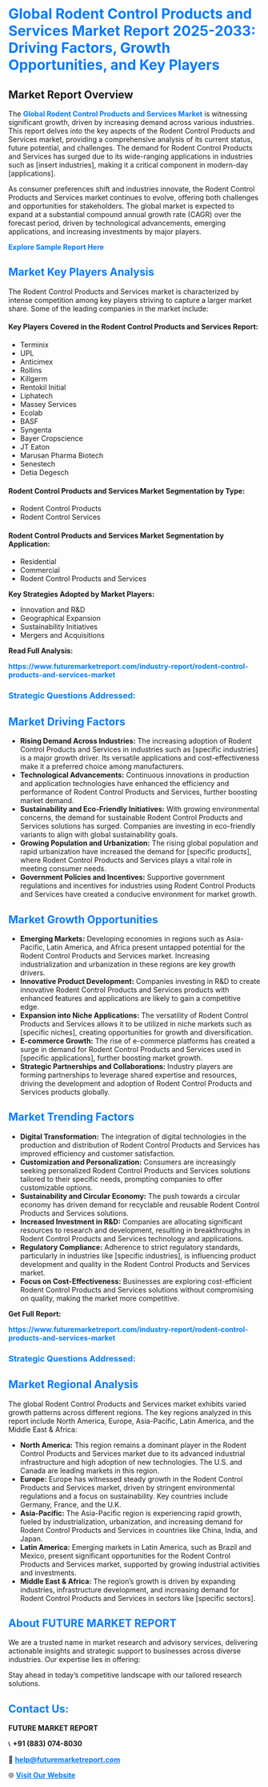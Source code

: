<h1 style="color: #007BFF;">Global Rodent Control Products and Services Market Report 2025-2033: Driving Factors, Growth Opportunities, and Key Players</h1>

<section id="overview">
<h2>Market Report Overview</h2>
<p>The <a href="https://www.futuremarketreport.com/industry-report/rodent-control-products-and-services-market" style="color: #007BFF; text-decoration: none;"><strong>Global Rodent Control Products and Services Market</strong></a> is witnessing significant growth, driven by increasing demand across various industries. This report delves into the key aspects of the Rodent Control Products and Services market, providing a comprehensive analysis of its current status, future potential, and challenges. The demand for Rodent Control Products and Services has surged due to its wide-ranging applications in industries such as [insert industries], making it a critical component in modern-day [applications].</p>
<p>As consumer preferences shift and industries innovate, the Rodent Control Products and Services market continues to evolve, offering both challenges and opportunities for stakeholders. The global market is expected to expand at a substantial compound annual growth rate (CAGR) over the forecast period, driven by technological advancements, emerging applications, and increasing investments by major players.</p>
</section>

<section id="overview">
<p><a href="https://www.futuremarketreport.com/request-sample/reportId=121985" style="color: #007BFF; text-decoration: none;"><strong>Explore Sample Report Here</strong></a></p>
</section>

<section id="key-players">
<h2 style="color: #007BFF;">Market Key Players Analysis</h2>
<p>The Rodent Control Products and Services market is characterized by intense competition among key players striving to capture a larger market share. Some of the leading companies in the market include:</p>
<h4>Key Players Covered in the Rodent Control Products and Services Report:</h4>
<ul><li>Terminix</li><li>UPL</li><li>Anticimex</li><li>Rollins</li><li>Killgerm</li><li>Rentokil Initial</li><li>Liphatech</li><li>Massey Services</li><li>Ecolab</li><li>BASF</li><li>Syngenta</li><li>Bayer Cropscience</li><li>JT Eaton</li><li>Marusan Pharma Biotech</li><li>Senestech</li><li>Detia Degesch</li></ul>
<h4>Rodent Control Products and Services Market Segmentation by Type:</h4>
<ul><li>Rodent Control Products</li><li>Rodent Control Services</li></ul>

<h4>Rodent Control Products and Services Market Segmentation by Application:</h4>
<ul><li>Residential</li><li>Commercial</li><li>Rodent Control Products and Services</li></ul>
<p><strong>Key Strategies Adopted by Market Players:</strong></p>
<ul>
<li>Innovation and R&D</li>
<li>Geographical Expansion</li>
<li>Sustainability Initiatives</li>
<li>Mergers and Acquisitions</li>
</ul>
</section>

<section>
<p><strong>Read Full Analysis: </strong></p><a href="https://www.futuremarketreport.com/industry-report/rodent-control-products-and-services-market" style="color: #007BFF; text-decoration: none;"><strong>https://www.futuremarketreport.com/industry-report/rodent-control-products-and-services-market</strong></a>
<h3 style="color: #007BFF;">Strategic Questions Addressed:</h3>
</section>

<section id="driving-factors">
<h2 style="color: #007BFF;">Market Driving Factors</h2>
<ul>
<li><strong>Rising Demand Across Industries:</strong> The increasing adoption of Rodent Control Products and Services in industries such as [specific industries] is a major growth driver. Its versatile applications and cost-effectiveness make it a preferred choice among manufacturers.</li>
<li><strong>Technological Advancements:</strong> Continuous innovations in production and application technologies have enhanced the efficiency and performance of Rodent Control Products and Services, further boosting market demand.</li>
<li><strong>Sustainability and Eco-Friendly Initiatives:</strong> With growing environmental concerns, the demand for sustainable Rodent Control Products and Services solutions has surged. Companies are investing in eco-friendly variants to align with global sustainability goals.</li>
<li><strong>Growing Population and Urbanization:</strong> The rising global population and rapid urbanization have increased the demand for [specific products], where Rodent Control Products and Services plays a vital role in meeting consumer needs.</li>
<li><strong>Government Policies and Incentives:</strong> Supportive government regulations and incentives for industries using Rodent Control Products and Services have created a conducive environment for market growth.</li>
</ul>
</section>

<section id="growth-opportunities">
<h2 style="color: #007BFF;">Market Growth Opportunities</h2>
<ul>
<li><strong>Emerging Markets:</strong> Developing economies in regions such as Asia-Pacific, Latin America, and Africa present untapped potential for the Rodent Control Products and Services market. Increasing industrialization and urbanization in these regions are key growth drivers.</li>
<li><strong>Innovative Product Development:</strong> Companies investing in R&D to create innovative Rodent Control Products and Services products with enhanced features and applications are likely to gain a competitive edge.</li>
<li><strong>Expansion into Niche Applications:</strong> The versatility of Rodent Control Products and Services allows it to be utilized in niche markets such as [specific niches], creating opportunities for growth and diversification.</li>
<li><strong>E-commerce Growth:</strong> The rise of e-commerce platforms has created a surge in demand for Rodent Control Products and Services used in [specific applications], further boosting market growth.</li>
<li><strong>Strategic Partnerships and Collaborations:</strong> Industry players are forming partnerships to leverage shared expertise and resources, driving the development and adoption of Rodent Control Products and Services products globally.</li>
</ul>
</section>

<section id="trending-factors">
<h2 style="color: #007BFF;">Market Trending Factors</h2>
<ul>
<li><strong>Digital Transformation:</strong> The integration of digital technologies in the production and distribution of Rodent Control Products and Services has improved efficiency and customer satisfaction.</li>
<li><strong>Customization and Personalization:</strong> Consumers are increasingly seeking personalized Rodent Control Products and Services solutions tailored to their specific needs, prompting companies to offer customizable options.</li>
<li><strong>Sustainability and Circular Economy:</strong> The push towards a circular economy has driven demand for recyclable and reusable Rodent Control Products and Services solutions.</li>
<li><strong>Increased Investment in R&D:</strong> Companies are allocating significant resources to research and development, resulting in breakthroughs in Rodent Control Products and Services technology and applications.</li>
<li><strong>Regulatory Compliance:</strong> Adherence to strict regulatory standards, particularly in industries like [specific industries], is influencing product development and quality in the Rodent Control Products and Services market.</li>
<li><strong>Focus on Cost-Effectiveness:</strong> Businesses are exploring cost-efficient Rodent Control Products and Services solutions without compromising on quality, making the market more competitive.</li>
</ul>
</section>

<section>
<p><strong>Get Full Report: </strong></p><a href="https://www.futuremarketreport.com/industry-report/rodent-control-products-and-services-market" style="color: #007BFF; text-decoration: none;"><strong>https://www.futuremarketreport.com/industry-report/rodent-control-products-and-services-market</strong></a>
<h3 style="color: #007BFF;">Strategic Questions Addressed:</h3>
</section>


<section id="regional-analysis">
<h2 style="color: #007BFF;">Market Regional Analysis</h2>
<p>The global Rodent Control Products and Services market exhibits varied growth patterns across different regions. The key regions analyzed in this report include North America, Europe, Asia-Pacific, Latin America, and the Middle East & Africa:</p>
<ul>
<li><strong>North America:</strong> This region remains a dominant player in the Rodent Control Products and Services market due to its advanced industrial infrastructure and high adoption of new technologies. The U.S. and Canada are leading markets in this region.</li>
<li><strong>Europe:</strong> Europe has witnessed steady growth in the Rodent Control Products and Services market, driven by stringent environmental regulations and a focus on sustainability. Key countries include Germany, France, and the U.K.</li>
<li><strong>Asia-Pacific:</strong> The Asia-Pacific region is experiencing rapid growth, fueled by industrialization, urbanization, and increasing demand for Rodent Control Products and Services in countries like China, India, and Japan.</li>
<li><strong>Latin America:</strong> Emerging markets in Latin America, such as Brazil and Mexico, present significant opportunities for the Rodent Control Products and Services market, supported by growing industrial activities and investments.</li>
<li><strong>Middle East & Africa:</strong> The region’s growth is driven by expanding industries, infrastructure development, and increasing demand for Rodent Control Products and Services in sectors like [specific sectors].</li>
</ul>
</section>

<footer>
<h2 style="color: #007BFF;">About FUTURE MARKET REPORT</h2>
<p>We are a trusted name in market research and advisory services, delivering actionable insights and strategic support to businesses across diverse industries. Our expertise lies in offering:</p>

<p>Stay ahead in today’s competitive landscape with our tailored research solutions.</p>

<h2 style="color: #007BFF;">Contact Us:</h2>
<p><strong>FUTURE MARKET REPORT</strong></p>
<p>📞 <strong>+91 (883) 074-8030</strong></p>
<p>📧 <strong><a href="mailto:help@futuremarketreport.com" style="color: #007BFF;">help@futuremarketreport.com</a></strong></p>
<p>🌐 <strong><a href="https://www.futuremarketreport.com/" style="color: #007BFF;">Visit Our Website</a></strong></p>
</footer>